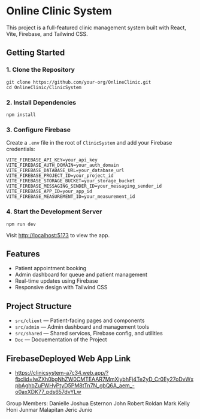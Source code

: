 # Online Clinic System

This project is a full-featured clinic management system built with React, Vite, Firebase, and Tailwind CSS.

## Getting Started

### 1. Clone the Repository

```
git clone https://github.com/your-org/OnlineClinic.git
cd OnlineClinic/ClinicSystem
```

### 2. Install Dependencies

```
npm install
```

### 3. Configure Firebase

Create a `.env` file in the root of `ClinicSystem` and add your Firebase credentials:

```
VITE_FIREBASE_API_KEY=your_api_key
VITE_FIREBASE_AUTH_DOMAIN=your_auth_domain
VITE_FIREBASE_DATABASE_URL=your_database_url
VITE_FIREBASE_PROJECT_ID=your_project_id
VITE_FIREBASE_STORAGE_BUCKET=your_storage_bucket
VITE_FIREBASE_MESSAGING_SENDER_ID=your_messaging_sender_id
VITE_FIREBASE_APP_ID=your_app_id
VITE_FIREBASE_MEASUREMENT_ID=your_measurement_id
```

### 4. Start the Development Server

```
npm run dev
```

Visit [http://localhost:5173](http://localhost:5173) to view the app.

## Features

- Patient appointment booking
- Admin dashboard for queue and patient management
- Real-time updates using Firebase
- Responsive design with Tailwind CSS

## Project Structure

- `src/client` — Patient-facing pages and components
- `src/admin` — Admin dashboard and management tools
- `src/shared` — Shared services, Firebase config, and utilities
- `Doc` — Docuementation of the Project 

## FirebaseDeployed Web App Link

- https://clinicsystem-a7c34.web.app/?fbclid=IwZXh0bgNhZW0CMTEAAR7MmXiybhFj4Te2yD_Cr0Ey27oDvWxpbAghbZuFWHyPtyD5PM8tTn7N_gbQ6A_aem_-o0axXDK77_pds657dvYLw


Group Members:
Danielle Joshua Esternon
John Robert Roldan
Mark Kelly Honi
Junmar Malapitan
Jeric Junio


